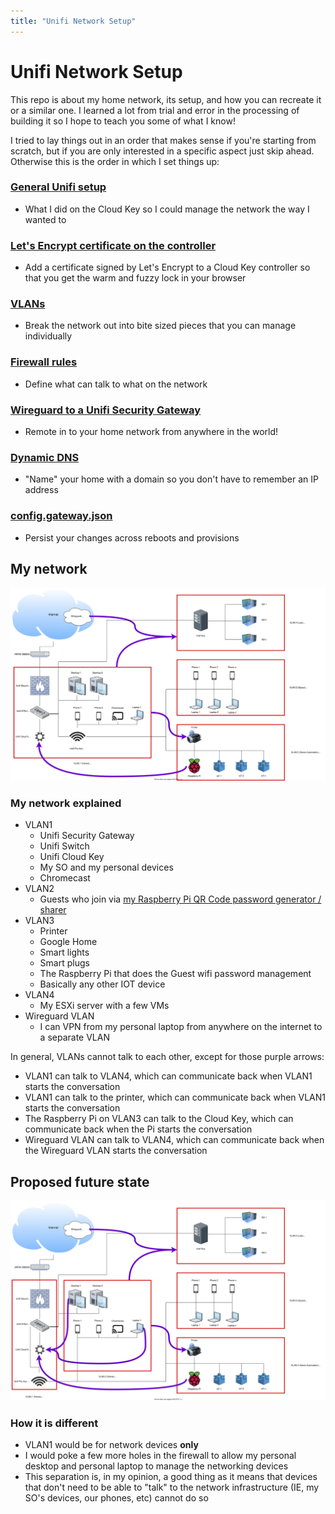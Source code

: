 ```yaml
---
title: "Unifi Network Setup"
---
```


# Unifi Network Setup

This repo is about my home network, its setup, and how you can recreate it or a similar one. I learned a lot from trial and error in the processing of building it so I hope to teach you some of what I know!

I tried to lay things out in an order that makes sense if you're starting from scratch, but if you are only interested in a specific aspect just skip ahead. Otherwise this is the order in which I set things up:


### [General Unifi setup](https://kmanc.github.io/unifi_network_setup/unifi.html)
- What I did on the Cloud Key so I could manage the network the way I wanted to


### [Let's Encrypt certificate on the controller](https://kmanc.github.io/unifi_network_setup/letsencrypt.html)
- Add a certificate signed by Let's Encrypt to a Cloud Key controller so that you get the warm and fuzzy lock in your browser


### [VLANs](https://kmanc.github.io/unifi_network_setup/vlans.html)
- Break the network out into bite sized pieces that you can manage individually


### [Firewall rules](https://kmanc.github.io/unifi_network_setup/firewall.html)
- Define what can talk to what on the network


### [Wireguard to a Unifi Security Gateway](https://kmanc.github.io/unifi_network_setup/wireguard.html)
- Remote in to your home network from anywhere in the world!


### [Dynamic DNS](https://kmanc.github.io/unifi_network_setup/dynamicdns.html)
- "Name" your home with a domain so you don't have to remember an IP address


### [config.gateway.json](https://kmanc.github.io/unifi_network_setup/config.gateway.json.html)
- Persist your changes across reboots and provisions


## My network


![Could not load Network Diagram](/images/network_diagram.svg)


### My network explained


- VLAN1
  - Unifi Security Gateway
  - Unifi Switch
  - Unifi Cloud Key
  - My SO and my personal devices
  - Chromecast
- VLAN2
  - Guests who join via [my Raspberry Pi QR Code password generator / sharer](https://kmanc.github.io/be_my_guest/)
- VLAN3
  - Printer
  - Google Home
  - Smart lights
  - Smart plugs
  - The Raspberry Pi that does the Guest wifi password management
  - Basically any other IOT device
- VLAN4
  - My ESXi server with a few VMs
- Wireguard VLAN
  - I can VPN from my personal laptop from anywhere on the internet to a separate VLAN

In general, VLANs cannot talk to each other, except for those purple arrows:
- VLAN1 can talk to VLAN4, which can communicate back when VLAN1 starts the conversation
- VLAN1 can talk to the printer, which can communicate back when VLAN1 starts the conversation
- The Raspberry Pi on VLAN3 can talk to the Cloud Key, which can communicate back when the Pi starts the conversation
- Wireguard VLAN can talk to VLAN4, which can communicate back when the Wireguard VLAN starts the conversation


## Proposed future state


![Could not load future-state Network Diagram](/images/future_network_diagram.svg)


### How it is different


- VLAN1 would be for network devices **only**
- I would poke a few more holes in the firewall to allow my personal desktop and personal laptop to manage the networking devices
- This separation is, in my opinion, a good thing as it means that devices that don't need to be able to "talk" to the network infrastructure (IE, my SO's devices, our phones, etc) cannot do so
